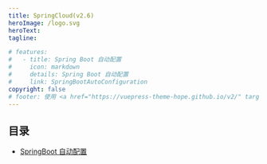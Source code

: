 ```yaml
---
title: SpringCloud(v2.6) 
heroImage: /logo.svg
heroText: 
tagline: 

# features:
#   - title: Spring Boot 自动配置
#     icon: markdown
#     details: Spring Boot 自动配置
#     link: SpringBootAutoConfiguration
copyright: false
# footer: 使用 <a href="https://vuepress-theme-hope.github.io/v2/" target="_blank">VuePress Theme Hope</a> 主题 | MIT 协议, 版权所有 © 2019-present Mr.Hope
---
```



## 目录

- [SpringBoot 自动配置](SpringBootAutoConfiguration)
